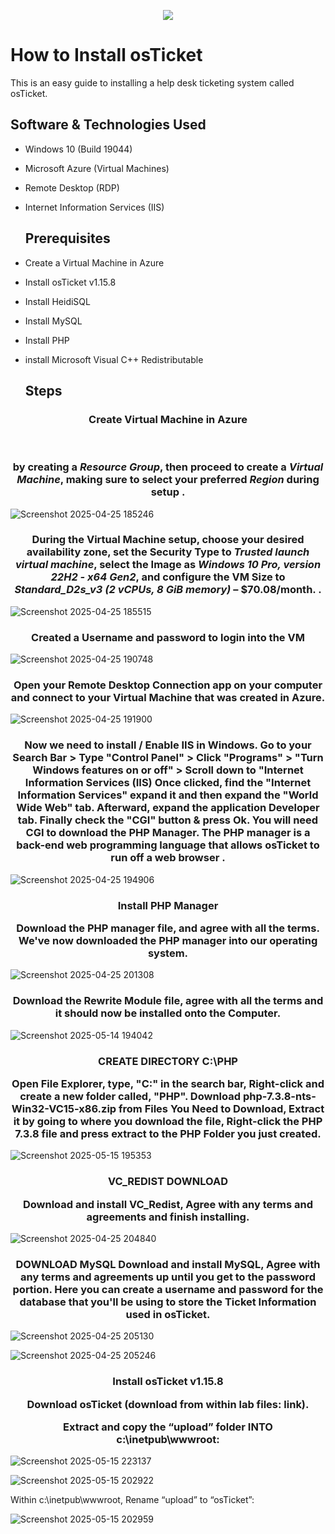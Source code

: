 <p align="center">
<img src="https://i.imgur.com/Clzj7Xs.png"/>
</p>

<h1> How to Install osTicket </h1>
This is an easy guide to installing a help desk ticketing system called osTicket.<br/>



<h2> Software & Technologies Used</h2>

- Windows 10 (Build 19044)
- Microsoft Azure (Virtual Machines)
- Remote Desktop (RDP)
- Internet Information Services (IIS)

  <h2> Prerequisites </h2>

- Create a Virtual Machine in Azure
- Install osTicket v1.15.8
- Install HeidiSQL
- Install MySQL
- Install PHP
- install Microsoft Visual C++ Redistributable
  <h2>Steps</h2>
<h3 align="center">Create Virtual Machine in Azure</h3>
<br />
<p>
  
<h3 align="center"> by creating a <em>Resource Group</em>, then proceed to create a <em>Virtual Machine</em>, making sure to select your preferred <em>Region</em> during setup .</h3>




![Screenshot 2025-04-25 185246](https://github.com/user-attachments/assets/4a23e286-bb78-48b4-bcfb-15fa8539b23f)



<h3 align="center"> During the Virtual Machine setup, choose your desired availability zone, set the Security Type to <em>Trusted launch virtual machine</em>, select the Image as <em>Windows 10 Pro, version 22H2 - x64 Gen2</em>, and configure the VM Size to <em>Standard_D2s_v3 (2 vCPUs, 8 GiB memory)</em> – $70.08/month. .</h3>


![Screenshot 2025-04-25 185515](https://github.com/user-attachments/assets/66029223-657a-4cfa-8471-67c0ea3356a9)



<h3 align="center">Created a Username and password to login into the VM</h3>



![Screenshot 2025-04-25 190748](https://github.com/user-attachments/assets/94458b16-9a82-4141-9aeb-bb08206431e4)



<h3 align="center">Open your Remote Desktop Connection app on your computer and connect to your Virtual Machine that was created in Azure.</h3>

![Screenshot 2025-04-25 191900](https://github.com/user-attachments/assets/79bdb36a-58ff-4105-8ca8-912d886bad7c)



<h3 align="center">Now we need to install / Enable IIS in Windows. Go to your Search Bar > Type "Control Panel" > Click "Programs" > "Turn Windows features on or off" > Scroll down to "Internet Information Services (IIS)   Once clicked, find the "Internet Information Services" expand it and then expand the "World Wide Web" tab. Afterward, expand the application Developer tab. Finally check the "CGI" button & press Ok. You will need CGI to download the PHP Manager. The PHP manager is a back-end web programming language that allows osTicket to run off a web browser .</h3>


![Screenshot 2025-04-25 194906](https://github.com/user-attachments/assets/91f267e7-6fa6-4d49-8e5b-8283da4f9155)

<h3 align="center"> Install PHP Manager


Download the PHP manager file, and agree with all the terms. We've now downloaded the PHP manager into our operating system.
     </h3>

![Screenshot 2025-04-25 201308](https://github.com/user-attachments/assets/9258b6e5-519e-4233-8cae-4b1bfc91c8c3)


<h3 align="center">Download the Rewrite Module file, agree with all the terms and it should now be installed onto the Computer.</h3>


![Screenshot 2025-05-14 194042](https://github.com/user-attachments/assets/09d4b383-eb1e-4c19-9f04-852730ffe6d5)


<h3 align="center">CREATE DIRECTORY C:\PHP


Open File Explorer, type, "C:\" in the search bar, Right-click and create a new folder called, "PHP". Download php-7.3.8-nts-Win32-VC15-x86.zip from Files You Need to Download, Extract it by going to where you download the file, Right-click the PHP 7.3.8 file and press extract to the PHP Folder you just created.</h3>

![Screenshot 2025-05-15 195353](https://github.com/user-attachments/assets/90508bcc-0177-413e-b8bd-71d4e5f2e4cc)


<h3 align="center">VC_REDIST DOWNLOAD

Download and install VC_Redist, Agree with any terms and agreements and finish installing.</h3>


![Screenshot 2025-04-25 204840](https://github.com/user-attachments/assets/870d0d24-2b84-443b-a0b8-e5442676d4fa)


<h3 align="center">DOWNLOAD MySQL
Download and install MySQL, Agree with any terms and agreements up until you get to the password portion. Here you can create a username and password for the database that you'll be using to store the Ticket Information used in osTicket.</h3>

![Screenshot 2025-04-25 205130](https://github.com/user-attachments/assets/e9d5648f-c3ea-4ab6-b11d-5aa27329af84)

![Screenshot 2025-04-25 205246](https://github.com/user-attachments/assets/288b15bd-3db8-4e53-8976-d55629a1802a)

<h3 align="center">Install osTicket v1.15.8

Download osTicket (download from within lab files: link).

Extract and copy the “upload” folder INTO c:\inetpub\wwwroot:</h3>

![Screenshot 2025-05-15 223137](https://github.com/user-attachments/assets/e63a8274-c4de-47cd-a287-cf5df9d9399a)

![Screenshot 2025-05-15 202922](https://github.com/user-attachments/assets/d85db9f4-0377-4f51-91d4-7db744885373)

Within c:\inetpub\wwwroot, Rename “upload” to “osTicket”:

![Screenshot 2025-05-15 202959](https://github.com/user-attachments/assets/f9e9e323-e10d-47f2-9692-08fe6dda234b)









